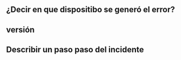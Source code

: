 ## ¿Decir  en que dispositibo se generó el error?

## versión


## Describir un paso paso del incidente
